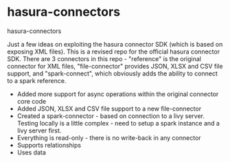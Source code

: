# hasura-connectors
hasura-connectors

Just a few ideas on exploiting the hasura connector SDK (which is based on exposing XML files). This is a revised repo for the official hasura connector SDK. There are 3 connectors in this repo - "reference" is the original connector for XML files, "file-connector" provides JSON, XLSX and CSV file support, and "spark-connect", which obviously adds the ability to connect to a spark reference.

* Added more support for async operations within the original connector core code
* Added JSON, XLSX and CSV file support to a new file-connector
* Created a spark-connector - based on connection to a livy server. Testing locally is a little complex - need to setup a spark instance and a livy server first.
* Everything is read-only - there is no write-back in any connector
* Supports relationships
* Uses data
